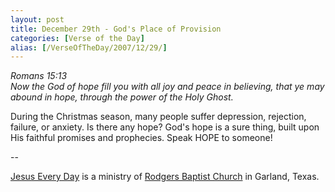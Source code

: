 ```yaml
---
layout: post
title: December 29th - God's Place of Provision
categories: [Verse of the Day]
alias: [/VerseOfTheDay/2007/12/29/]
---
```


_Romans 15:13  
Now the God of hope fill you with all joy and peace in believing,
that ye may abound in hope, through the power of the Holy Ghost._

During the Christmas season, many people suffer depression,
rejection, failure, or anxiety. Is there any hope? God's hope is a
sure thing, built upon His faithful promises and prophecies. Speak
HOPE to someone!

 --

<a href=http://jesuseveryday.net>Jesus Every Day</a> is a ministry of <a href=http://rodgersbaptist.net>Rodgers Baptist Church</a> in Garland, Texas.
